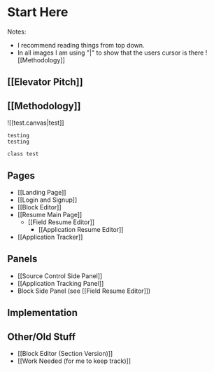 # Start Here
Notes: 
- I recommend reading things from top down.
- In all images I am using "|" to show that the users cursor is there
![[Methodology]]

## [[Elevator Pitch]]

## [[Methodology]]
![[test.canvas|test]]

```
testing
testing
```

```plantuml
class test
```
## Pages
- [[Landing Page]]
- [[Login and Signup]]
- [[Block Editor]]
- [[Resume Main Page]]
	- [[Field Resume Editor]]
		- [[Application Resume Editor]]
- [[Application Tracker]]

## Panels
- [[Source Control Side Panel]]
- [[Application Tracking Panel]]
- Block Side Panel (see [[Field Resume Editor]])

## Implementation

## Other/Old Stuff
- [[Block Editor (Section Version)]]
- [[Work Needed (for me to keep track)]]